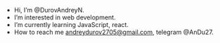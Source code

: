 - Hi, I’m @DurovAndreyN.
- I’m interested in web development.
- I’m currently learning JavaScript, react. 
- How to reach me andreydurov2705@gmail.com, telegram @AnDu27.

<!---
DurovAndreyN/DurovAndreyN is a ✨ special ✨ repository because its `README.md` (this file) appears on your GitHub profile.
You can click the Preview link to take a look at your changes.
--->

